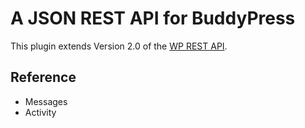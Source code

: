 # A JSON REST API for BuddyPress

This plugin extends Version 2.0 of the [WP REST API](https://github.com/WP-API/WP-API/blob/develop/README.md).

## Reference
* Messages
* Activity